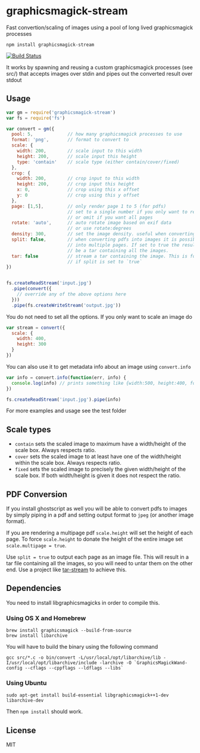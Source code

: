 # graphicsmagick-stream

Fast convertion/scaling of images using a pool of long lived graphicsmagick processes

```shell
npm install graphicsmagick-stream
```

[![Build Status](https://travis-ci.org/e-conomic/graphicsmagick-stream.png)](https://travis-ci.org/e-conomic/graphicsmagick-stream)

It works by spawning and reusing a custom graphicsmagick processes (see src/) that
accepts images over stdin and pipes out the converted result over stdout

## Usage

```js
var gm = require('graphicsmagick-stream')
var fs = require('fs')

var convert = gm({
  pool: 5,             // how many graphicsmagick processes to use
  format: 'png',       // format to convert to
  scale: {
    width: 200,        // scale input to this width
    height: 200,       // scale input this height
    type: 'contain'    // scale type (either contain/cover/fixed)
  },
  crop: {
    width: 200,        // crop input to this width
    height: 200,       // crop input this height
    x: 0,              // crop using this x offset
    y: 0               // crop using this y offset
  },
  page: [1,5],         // only render page 1 to 5 (for pdfs)
                       // set to a single number if you only want to render one page
                       // or omit if you want all pages
  rotate: 'auto',      // auto rotate image based on exif data
                       // or use rotate:degrees
  density: 300,        // set the image density. useful when converting pdf to images
  split: false,        // when converting pdfs into images it is possible to split
                       // into multiple pages. If set to true the resulting file will
                       // be a tar containing all the images.
  tar: false           // stream a tar containing the image. This is forced to `true`
                       // if split is set to `true`
})


fs.createReadStream('input.jpg')
  .pipe(convert({
    // override any of the above options here
  }))
  .pipe(fs.createWriteStream('output.jpg'))
```

You do not need to set all the options. If you only want to scale an image do

```js
var stream = convert({
  scale: {
    width: 400,
    height: 300
  }
})
```

You can also use it to get metadata info about an image using `convert.info`

``` js
var info = convert.info(function(err, info) {
  console.log(info) // prints something like {width:500, height:400, format:'png'}
})

fs.createReadStream('input.jpg').pipe(info)
```

For more examples and usage see the test folder


## Scale types

* `contain` sets the scaled image to maximum have a width/height of the scale box. Always respects ratio.
* `cover` sets the scaled image to at least have one of the width/height within the scale box. Always respects ratio.
* `fixed` sets the scaled image to precisely the given width/height of the scale box. If both width/height is given it does not respect the ratio.


## PDF Conversion

If you install ghostscript as well you will be able to convert pdfs to images by simply piping in a pdf and setting output format to `jpeg` (or another image format).

If you are rendering a multipage pdf `scale.height` will set the height of each page. To force `scale.height` to donate the height of the entire image set `scale.multipage = true`.

Use `split = true` to output each page as an image file. This will result in a tar file containing all the images, so you will need to untar them on the other end. Use a project like [tar-stream](https://www.npmjs.com/package/tar-stream) to achieve this.


## Dependencies

You need to install libgraphicsmagicks in order to compile this.


### Using OS X and Homebrew

```shell
brew install graphicsmagick --build-from-source
brew install libarchive
```

You will have to build the binary using the following command

```shell
gcc src/*.c -o bin/convert -L/usr/local/opt/libarchive/lib -I/usr/local/opt/libarchive/include -larchive -O `GraphicsMagickWand-config --cflags --cppflags --ldflags --libs`
```


### Using Ubuntu

```shell
sudo apt-get install build-essential libgraphicsmagick++1-dev libarchive-dev
```

Then `npm install` should work.


## License

MIT
